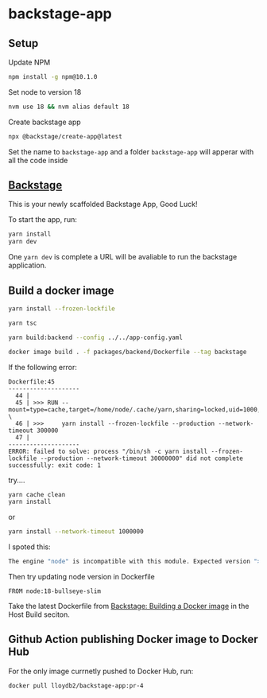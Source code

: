 # backstage-app

## Setup

Update NPM
```sh
npm install -g npm@10.1.0
```

Set node to version 18
```sh
nvm use 18 && nvm alias default 18
```

Create backstage app
```sh
npx @backstage/create-app@latest
```

Set the name to `backstage-app` and a folder `backstage-app` will apperar with all the code inside 

## [Backstage](https://backstage.io)

This is your newly scaffolded Backstage App, Good Luck!

To start the app, run:

```sh
yarn install
yarn dev
```

One `yarn dev` is complete a URL will be avaliable to run the backstage application.

## Build a docker image

```sh
yarn install --frozen-lockfile
```

```sh
yarn tsc
```

```sh
yarn build:backend --config ../../app-config.yaml
```

```sh
docker image build . -f packages/backend/Dockerfile --tag backstage
```

If the following error:
```
Dockerfile:45
--------------------
  44 |
  45 | >>> RUN --mount=type=cache,target=/home/node/.cache/yarn,sharing=locked,uid=1000,gid=1000 \
  46 | >>>     yarn install --frozen-lockfile --production --network-timeout 300000
  47 |
--------------------
ERROR: failed to solve: process "/bin/sh -c yarn install --frozen-lockfile --production --network-timeout 30000000" did not complete successfully: exit code: 1
```

try....
```sh
yarn cache clean
yarn install
```
or
```sh
yarn install --network-timeout 1000000
```

I spoted this:
```sh
The engine "node" is incompatible with this module. Expected version ">=18.12.0". Got "16.20.2"
```

Then try updating node version in Dockerfile
```
FROM node:18-bullseye-slim
```

Take the latest Dockerfile from [Backstage: Building a Docker image](https://backstage.io/docs/deployment/docker/) in the Host Build seciton. 

## Github Action publishing Docker image to Docker Hub

For the only image currnetly pushed to Docker Hub, run:
```sh
docker pull lloydb2/backstage-app:pr-4
```

